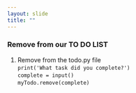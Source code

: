 ```yaml
---
layout: slide
title: ""
---
```

### Remove from our TO DO LIST

1. Remove from the todo.py file <br/>
`print('What task did you complete?')` <br/>
`complete = input()` <br/>
`myTodo.remove(complete)` <br/>
